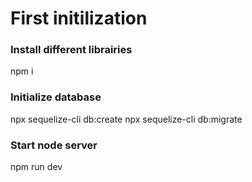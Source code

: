 # First initilization

### Install different librairies
npm i

### Initialize database
npx sequelize-cli db:create
npx sequelize-cli db:migrate

### Start node server
npm run dev
